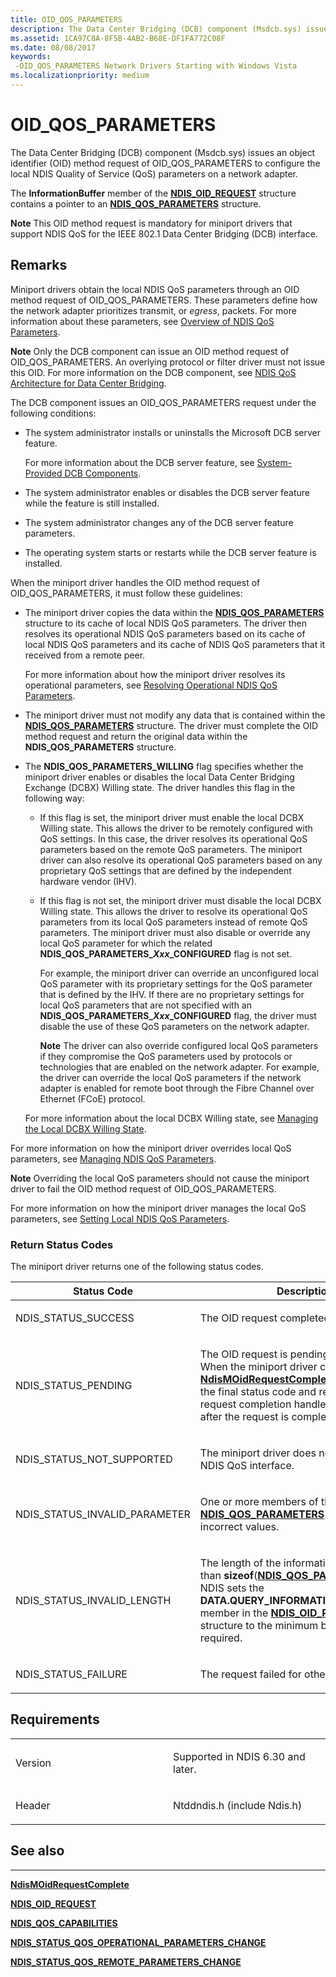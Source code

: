 ```yaml
---
title: OID_QOS_PARAMETERS
description: The Data Center Bridging (DCB) component (Msdcb.sys) issues an object identifier (OID) method request of OID_QOS_PARAMETERS to configure the local NDIS Quality of Service (QoS) parameters on a network adapter.
ms.assetid: 1CA97C8A-8F5B-4AB2-B68E-DF1FA772C08F
ms.date: 08/08/2017
keywords: 
 -OID_QOS_PARAMETERS Network Drivers Starting with Windows Vista
ms.localizationpriority: medium
---
```


# OID\_QOS\_PARAMETERS


The Data Center Bridging (DCB) component (Msdcb.sys) issues an object identifier (OID) method request of OID\_QOS\_PARAMETERS to configure the local NDIS Quality of Service (QoS) parameters on a network adapter.

The **InformationBuffer** member of the [**NDIS\_OID\_REQUEST**](/windows-hardware/drivers/ddi/ndis/ns-ndis-_ndis_oid_request) structure contains a pointer to an [**NDIS\_QOS\_PARAMETERS**](/windows-hardware/drivers/ddi/ntddndis/ns-ntddndis-_ndis_qos_parameters) structure.

**Note**  This OID method request is mandatory for miniport drivers that support NDIS QoS for the IEEE 802.1 Data Center Bridging (DCB) interface.



Remarks
-------

Miniport drivers obtain the local NDIS QoS parameters through an OID method request of OID\_QOS\_PARAMETERS. These parameters define how the network adapter prioritizes transmit, or *egress*, packets. For more information about these parameters, see [Overview of NDIS QoS Parameters](./overview-of-ndis-qos-parameters.md).

**Note**  Only the DCB component can issue an OID method request of OID\_QOS\_PARAMETERS. An overlying protocol or filter driver must not issue this OID. For more information on the DCB component, see [NDIS QoS Architecture for Data Center Bridging](./ndis-qos-architecture-for-data-center-bridging.md).



The DCB component issues an OID\_QOS\_PARAMETERS request under the following conditions:

-   The system administrator installs or uninstalls the Microsoft DCB server feature.

    For more information about the DCB server feature, see [System-Provided DCB Components](./system-provided-dcb-components.md).

-   The system administrator enables or disables the DCB server feature while the feature is still installed.

-   The system administrator changes any of the DCB server feature parameters.

-   The operating system starts or restarts while the DCB server feature is installed.

When the miniport driver handles the OID method request of OID\_QOS\_PARAMETERS, it must follow these guidelines:

-   The miniport driver copies the data within the [**NDIS\_QOS\_PARAMETERS**](/windows-hardware/drivers/ddi/ntddndis/ns-ntddndis-_ndis_qos_parameters) structure to its cache of local NDIS QoS parameters. The driver then resolves its operational NDIS QoS parameters based on its cache of local NDIS QoS parameters and its cache of NDIS QoS parameters that it received from a remote peer.

    For more information about how the miniport driver resolves its operational parameters, see [Resolving Operational NDIS QoS Parameters](./resolving-operational-ndis-qos-parameters.md).

-   The miniport driver must not modify any data that is contained within the [**NDIS\_QOS\_PARAMETERS**](/windows-hardware/drivers/ddi/ntddndis/ns-ntddndis-_ndis_qos_parameters) structure. The driver must complete the OID method request and return the original data within the **NDIS\_QOS\_PARAMETERS** structure.

-   The **NDIS\_QOS\_PARAMETERS\_WILLING** flag specifies whether the miniport driver enables or disables the local Data Center Bridging Exchange (DCBX) Willing state. The driver handles this flag in the following way:

    -   If this flag is set, the miniport driver must enable the local DCBX Willing state. This allows the driver to be remotely configured with QoS settings. In this case, the driver resolves its operational QoS parameters based on the remote QoS parameters. The miniport driver can also resolve its operational QoS parameters based on any proprietary QoS settings that are defined by the independent hardware vendor (IHV).

    -   If this flag is not set, the miniport driver must disable the local DCBX Willing state. This allows the driver to resolve its operational QoS parameters from its local QoS parameters instead of remote QoS parameters. The miniport driver must also disable or override any local QoS parameter for which the related **NDIS\_QOS\_PARAMETERS\_*Xxx*\_CONFIGURED** flag is not set.

        For example, the miniport driver can override an unconfigured local QoS parameter with its proprietary settings for the QoS parameter that is defined by the IHV. If there are no proprietary settings for local QoS parameters that are not specified with an **NDIS\_QOS\_PARAMETERS\_*Xxx*\_CONFIGURED** flag, the driver must disable the use of these QoS parameters on the network adapter.

        **Note**  The driver can also override configured local QoS parameters if they compromise the QoS parameters used by protocols or technologies that are enabled on the network adapter. For example, the driver can override the local QoS parameters if the network adapter is enabled for remote boot through the Fibre Channel over Ethernet (FCoE) protocol.

    For more information about the local DCBX Willing state, see [Managing the Local DCBX Willing State](./managing-the-local-dcbx-willing-state.md).

For more information on how the miniport driver overrides local QoS parameters, see [Managing NDIS QoS Parameters](https://docs.microsoft.com/windows-hardware/drivers/network/managing-ndis-qos--parameters).

**Note**  Overriding the local QoS parameters should not cause the miniport driver to fail the OID method request of OID\_QOS\_PARAMETERS.

For more information on how the miniport driver manages the local QoS parameters, see [Setting Local NDIS QoS Parameters](./setting-local-ndis-qos-parameters.md).

### Return Status Codes

The miniport driver returns one of the following status codes.

<table>
<colgroup>
<col width="50%" />
<col width="50%" />
</colgroup>
<thead>
<tr class="header">
<th>Status Code</th>
<th>Description</th>
</tr>
</thead>
<tbody>
<tr class="odd">
<td><p>NDIS_STATUS_SUCCESS</p></td>
<td><p>The OID request completed successfully.</p></td>
</tr>
<tr class="even">
<td><p>NDIS_STATUS_PENDING</p></td>
<td><p>The OID request is pending completion. When the miniport driver calls <a href="https://docs.microsoft.com/windows-hardware/drivers/ddi/ndis/nf-ndis-ndismoidrequestcomplete" data-raw-source="[&lt;strong&gt;NdisMOidRequestComplete&lt;/strong&gt;](/windows-hardware/drivers/ddi/ndis/nf-ndis-ndismoidrequestcomplete)"><strong>NdisMOidRequestComplete</strong></a>, NDIS will pass the final status code and results to the OID request completion handler of the caller after the request is completed.</p></td>
</tr>
<tr class="odd">
<td><p>NDIS_STATUS_NOT_SUPPORTED</p></td>
<td><p>The miniport driver does not support the NDIS QoS interface.</p></td>
</tr>
<tr class="even">
<td><p>NDIS_STATUS_INVALID_PARAMETER</p></td>
<td><p>One or more members of the <a href="https://docs.microsoft.com/windows-hardware/drivers/ddi/ntddndis/ns-ntddndis-_ndis_qos_parameters" data-raw-source="[&lt;strong&gt;NDIS_QOS_PARAMETERS&lt;/strong&gt;](/windows-hardware/drivers/ddi/ntddndis/ns-ntddndis-_ndis_qos_parameters)"><strong>NDIS_QOS_PARAMETERS</strong></a> structure contain incorrect values.</p></td>
</tr>
<tr class="odd">
<td><p>NDIS_STATUS_INVALID_LENGTH</p></td>
<td><p>The length of the information buffer is less than <strong>sizeof</strong>(<a href="https://docs.microsoft.com/windows-hardware/drivers/ddi/ntddndis/ns-ntddndis-_ndis_qos_parameters" data-raw-source="[&lt;strong&gt;NDIS_QOS_PARAMETERS&lt;/strong&gt;](/windows-hardware/drivers/ddi/ntddndis/ns-ntddndis-_ndis_qos_parameters)"><strong>NDIS_QOS_PARAMETERS</strong></a>). NDIS sets the <strong>DATA.QUERY_INFORMATION.BytesNeeded</strong> member in the <a href="https://docs.microsoft.com/windows-hardware/drivers/ddi/ndis/ns-ndis-_ndis_oid_request" data-raw-source="[&lt;strong&gt;NDIS_OID_REQUEST&lt;/strong&gt;](/windows-hardware/drivers/ddi/ndis/ns-ndis-_ndis_oid_request)"><strong>NDIS_OID_REQUEST</strong></a> structure to the minimum buffer size that is required.</p></td>
</tr>
<tr class="even">
<td><p>NDIS_STATUS_FAILURE</p></td>
<td><p>The request failed for other reasons.</p></td>
</tr>
</tbody>
</table>



Requirements
------------

<table>
<colgroup>
<col width="50%" />
<col width="50%" />
</colgroup>
<tbody>
<tr class="odd">
<td><p>Version</p></td>
<td><p>Supported in NDIS 6.30 and later.</p></td>
</tr>
<tr class="even">
<td><p>Header</p></td>
<td>Ntddndis.h (include Ndis.h)</td>
</tr>
</tbody>
</table>

## See also


****
[**NdisMOidRequestComplete**](/windows-hardware/drivers/ddi/ndis/nf-ndis-ndismoidrequestcomplete)

[**NDIS\_OID\_REQUEST**](/windows-hardware/drivers/ddi/ndis/ns-ndis-_ndis_oid_request)

[**NDIS\_QOS\_CAPABILITIES**](/windows-hardware/drivers/ddi/ntddndis/ns-ntddndis-_ndis_qos_capabilities)

[**NDIS\_STATUS\_QOS\_OPERATIONAL\_PARAMETERS\_CHANGE**](./ndis-status-qos-operational-parameters-change.md)

[**NDIS\_STATUS\_QOS\_REMOTE\_PARAMETERS\_CHANGE**](./ndis-status-qos-remote-parameters-change.md)
